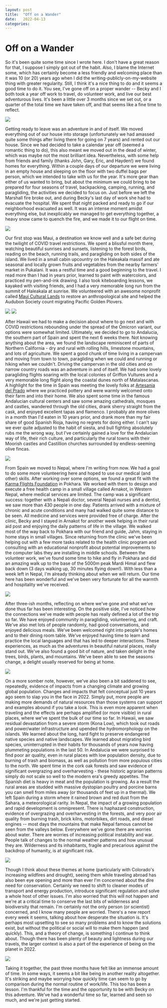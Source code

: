 ```yaml
---
layout: post
title:  "Off on a Wander"
date:   2022-04-13
categories:
---
```

# Off on a Wander

So it's been quite some time since I wrote here. I don't have a great reason for that, I suppose I simply got out of the habit. Also, I blame the Internet some, which has certainly become a less friendly and welcoming place than it was 10 (or 20) years ago when I did the writing-publicly-on-my-website thing with greater regularity. Still, I think it's a nice thing to do and it seems a good time to do it. You see, I've gone off on a proper wander -- Becky and I both took a year off work to travel, do volunteer work, and live our best adventurous lives. It's been a little over 3 months since we set out, or a quarter of the total time we have taken off, and that seems like a fine time to reflect.

<img src="/images/2022/01_packing_small.jpg">

Getting ready to leave was an adventure in and of itself. We moved everything out of our house into storage (unfortunately we had amassed quite some things after living there for going on 7 years) and rented out our house. Since we had decided to take a calendar year off (seemed a romantic thing to do), this also meant we moved out in the dead of winter, which was maybe not the most brilliant idea. Nevertheless, with some help from friends and family (thanks John, Gary, Eric, and Hayden!) we found homes for everything. Within a couple days of our departure we were living in an empty house and sleeping on the floor with two duffel bags per person, which we intended to take with us for the year. It's more gear than either of us wanted to bring, but about the minimum we could bring to be prepared for four seasons of travel, backpacking, camping, running, and paragliding, the activities we decided to focus on. Just before we left the Marshall fire broke out, and during Becky's last day of work she had to evacuate the hospital. We spent that night packed and ready to go if our neighborhood evacuated as well. It was an intense moment amidst everything else, but inexplicably we managed to get everything together, a heavy snow came to quench the fire, and we made it to our flight on time.

<img src="/images/2022/02_maui_small.jpg">

Our first stop was Maui, a destination we know well and a safe bet during the twilight of COVID travel restrictions. We spent a blissful month there, watching beautiful sunrises and sunsets, listening to the forest birds, reading on the beach, running trails, and paragliding on both sides of the island. We lived in a small cabin upcountry on the Haleakala massif and ate seasonal and locally grown fruits and vegetables from the nearby farmers' market in Pukalani. It was a restful time and a good beginning to the travel. I read more than I had in years prior, learned to paint with watercolors, and practiced my pen-and-ink drawing. I also took kiteboarding lessons, we kayaked with visiting friends, and I had a very memorable long run from the summit of Haleakala at sunrise. We volunteered with an awesome nonprofit called [Maui Cultural Lands](https://mauiculturallands.org/) to restore an anthropological site and helped the Audubon Society count migrating Pacific Golden Plovers.


<img src="/images/2022/04_andalucia_small.jpg">

<img src="/images/2022/06_alhambra_small.jpg">

After Hawaii we had to make a decision about where to go next and with COVID restrictions rebounding under the spread of the Omicron variant, our options were somewhat limited. Ultimately, we decided to go to Andalucia, the southern part of Spain and spent the next 6 weeks there. Not knowing anything about the area, we found the landscape reminiscent of parts of Northern California - dry and rural with rolling hills, limestone mountains, and lots of agriculture. We spent a good chunk of time living in a campervan and moving from town to town, paragliding when we could and running or hiking when we couldn't. Driving the campervan in the old cities and on narrow country roads was an adventure in and of itself. We had some lovely paragliding flights soaring with the local colonies of Griffon Vultures and a very memorable long flight along the coastal dunes north of Matalascanas. A highlight for the time in Spain was meeting the lovely folks at [Artesania del Prado](http://www.artesaniadelprado.es/) where we practiced pottery and were warmly welcomed onto their farm and into their home. We also spent some time in the famous Andalucian cultural centers and saw some amazing cathedrals, mosques and castles, wandered through the old cities, drank sherry straight from the cask, and enjoyed excellent tapas and flamenco. I probably ate more olives in a month than I'd eaten in 10 years prior, and drank more than my fair share of good Spanish Rioja, having no regrets for doing either. I can't say we ever quite adjusted to the habit of siesta, and bull fighting absolutely rubs me the wrong way, but I've certainly gained a love for the Andalucian way of life, their rich culture, and particularly the rural towns with their Moorish castles and Castillion churches surrounded by endless-seeming olive fincas. 

<img src="/images/2022/09_dhorpatan_small.jpg">

From Spain we moved to Nepal, where I'm writing from now. We had a goal to do some more volunteering here and hoped to use our medical (and other) skills. After working over some options, we found a great fit with the [Karma Flights Foundation](https://karmaflights.org/) in Pokhara. We worked with them to design and execute a free health camp in a small village called Arnakot, in Western Nepal, where medical services are limited. The camp was a significant success: together with a Nepali doctor, several Nepali nurses and a dentist, we saw more than 430 people in one day. Patients arrived with a mixture of chronic and acute conditions and many had walked quite some distance to be seen. All medicine and services were provided free of charge. After the clinic, Becky and I stayed in Arnakot for another week helping in their rural aid post and enjoying the daily patterns of life in the village. We walked most of the way back to Pokhara with our friend and guide, Jahm, staying in home stays in small villages. Since returning from the clinic we've been helping out with a few more tasks related to the health clinic program and consulting with an educational nonprofit about potential improvements to the computer labs they are installing in middle schools. Between the volunteer work, we've found some time to hike and fly in Pokhara and did an amazing walk up to the base of the 5000m peak Mardi Himal and flew back down (3 days walking up, 30 minutes flying down!). With less than a week left in Nepal, I'm already thinking about when we will return. Our time here has been wonderful and we've been very fortunate for all the warmth and hospitality we've received.

<img src="/images/2022/08_clinic_small.jpg">

After three-ish months, reflecting on where we've gone and what we've done thus far has been interesting. On the positive side, I've noticed how the connections we've made with people has really defined a lot of the trip so far. We have enjoyed community in paragliding, volunteering, and craft. We've also met lots of people randomly, had good conversations, and enjoyed delicious meals. We've been welcomed right into people's homes and to their dining room table. We've enjoyed having time to learn and practice the local languages and that has led to deeper interactions. These experiences, as much as the adventures in beautiful natural places, really stand out. We've also found a good bit of nature, and taken delight in the trees, birds, plants, and mountains. We've been able to see the seasons change, a delight usually reserved for being at home.

<img src="/images/2022/10_mardi_small.jpg">

On a more somber note, however, we've also been a bit saddened to see, repeatedly, evidence of impacts from a changing climate and growing global population. Changes and impacts that felt conceptual just 10 years ago seem to slap you in the face in 2022. Simply put, more people are making more demands of natural resources than those systems can support and examples abound if you take a look. This is even more apparent when traveling and the effects are perhaps amplified (or more visible) in rural places, where we've spent the bulk of our time so far. 
In Hawaii, we saw residual devastation from a severe storm (Kona Low), which took out roads and power/water infrastructure and upended the hydromorphology on the islands. We learned about the long, hard fight to preserve endangered native species and native landscapes. We learned about migrating bird species, uninterrupted in their habits for thousands of years now having plummeting populations in the last 50. In Andalucia we were surprised to find poor air quality, even in rural places with low population density, due to burning of trash and biomass, as well as pollution from more populous cities to the north. We spent time in the cork oak forests and saw evidence of significant overgrazing and overharvesting - these historic agrarian patterns simply do not scale so well to the modern era's greedy appetites. The Spanish diet is heavy in meat and the population is growing. As a result the rural areas are studded with massive dystopian poultry and porcine barns you can smell from miles away (or thousands of feet up in a thermal). We left Spain during a storm where it rained brown and red dust from the Sahara, a meteorological rarity. In Nepal, the impact of a growing population and rapid development is omnipresent. There is haphazard construction, evidence of overgrazing and overharvesting in the forests, and very poor air quality from burning trash, brick kilns, motorbikes, dirt roads, and diesel engines -- most days the mountains that make Nepal famous cannot be seen from the valleys below. Everywhere we've gone there are worries about water. There are worries of increasing political instability and war. People talk of changes to the normal weather patterns and how unusual they are. Wilderness and its inhabitants, fragile and precarious against the backdrop of humanity, is at significant risk.

<img src="/images/2022/03_maui_forest_small.jpg">

Though I think about these themes at home (particularly with Colorado's increasing wildfires and drought), seeing them while traveling abroad has also been eye opening and more than ever I'm concerned about the dire need for conservation. Certainly we need to shift to cleaner modes of transport and energy production, introduce significant regulation and solve a whole host of other issues. I'm also worried that this will not happen and we're at a critical time to conserve the last bits of wilderness and biodiversity that remain. I'm certainly not the only person (or scientist) concerned, and I know many people are worried. There's a new report every week it seems, talking about how desperate the situation is. It's perhaps most upsetting to see so many problems and to know the solutions exist, but without the political or social will to make them happen (and quickly). This, and a theory of change, is something I continue to think about. Though there has been plenty of beauty and lightness during our travels, the larger context is also a part of the experience of being on the planet in 2022. 

<img src="/images/2022/07_arnakot_small.jpg">

Taking it together, the past three months have felt like an immense amount of time. In some ways, it seems a bit like being in another reality altogether. It's striking and maybe worrying how quickly time can seem to go by comparison during the normal routine of work/life. This too has been a lesson. I'm thankful for the time and the opportunity to be with Becky on this adventure. We've had a wonderful time so far, learned and seen so much, and we're just getting started.
